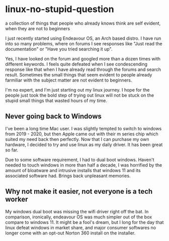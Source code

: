 # linux-no-stupid-question
a collection of things that people who already knows think are self evident, when they are not to beginners

I just recently started using Endeavour OS, an Arch based distro. I have run into so many problems, where on forums I see responses like "Just read the documentation" or "Have you tried searching it up". 

Yes, I have looked on the forum and googled more than a dozen times with different keywords. I feels quite defeated when I see condescending response like that when I have already read through the forums and search result. Sometimes the small things that seem evident to people already farmiliar with the subject matter are not evident to beginners. 

I'm no expert, and I'm just starting out my linux journey. I hope for the people just took the bold step of trying out linux will not be stuck on the stupid small things that wasted hours of my time. 


## Never going back to Windows
I've been a long time Mac user. I was slightly tempted to switch to windows from 2019 - 2020, but then Apple came out with their m series chip which suited my need back then perfectly. Now that I can purchase my own hardware, I decided to try and use linux as my daily driver. It has been great so far.

Due to some software requirement, I had to dual boot windows. Haven't needed to touch windows in more than half a decade, I was horrified by the amount of bloatware and intrusive installs that windows 11 and its associated software had. Brings back unpleasant memories. 

## Why not make it easier, not everyone is a tech worker
My windows dual boot was missing the wifi driver right off the bat. In comparison, ironically, endeavour OS was much simpler out of the box compare to windows 11. It might be a fool's dream, but I long for the day that linux defeat windows in market share, and major consumer softwares no longer come with an opt-out Norton 360 install on the installer.
